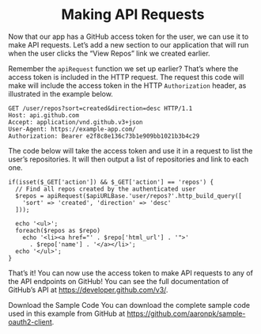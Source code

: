 <h1 align="center">Making API Requests</h1>

Now that our app has a GitHub access token for the user, we can use it to make API requests. Let’s add a new section to our application that will run when the user clicks the “View Repos” link we created earlier.

Remember the `apiRequest` function we set up earlier? That’s where the access token is included in the HTTP request. The request this code will make will include the access token in the HTTP `Authorization` header, as illustrated in the example below.

```
GET /user/repos?sort=created&direction=desc HTTP/1.1
Host: api.github.com
Accept: application/vnd.github.v3+json
User-Agent: https://example-app.com/
Authorization: Bearer e2f8c8e136c73b1e909bb1021b3b4c29
```

The code below will take the access token and use it in a request to list the user’s repositories. It will then output a list of repositories and link to each one.

```
if(isset($_GET['action']) && $_GET['action'] == 'repos') {
  // Find all repos created by the authenticated user
  $repos = apiRequest($apiURLBase.'user/repos?'.http_build_query([
    'sort' => 'created', 'direction' => 'desc'
  ]));

  echo '<ul>';
  foreach($repos as $repo)
    echo '<li><a href="' . $repo['html_url'] . '">'
      . $repo['name'] . '</a></li>';
  echo '</ul>';
}
```

That’s it! You can now use the access token to make API requests to any of the API endpoints on GitHub! You can see the full documentation of GitHub’s API at https://developer.github.com/v3/.

Download the Sample Code
You can download the complete sample code used in this example from GitHub at https://github.com/aaronpk/sample-oauth2-client.
